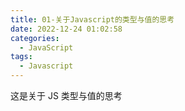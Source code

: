 ```yaml
---
title: 01-关于Javascript的类型与值的思考
date: 2022-12-24 01:02:58
categories:
  - JavaScript
tags:
  - Javascript
---
```


这是关于 JS 类型与值的思考
